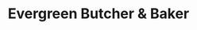 ---
title: "Evergreen Butcher & Baker"
url: /atlanta/evergreen-butcher-and-baker/
shop: convenience
---